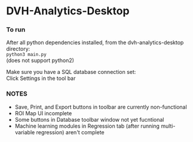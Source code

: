 # DVH-Analytics-Desktop
### To run
After all python dependencies installed, from the dvh-analytics-desktop directory:  
`python3 main.py`  
(does not support python2)

Make sure you have a SQL database connection set:  
Click Settings in the tool bar

### NOTES
* Save, Print, and Export buttons in toolbar are currently non-functional
* ROI Map UI incomplete
* Some buttons in Database toolbar window not yet fucntional
* Machine learning modules in Regression tab (after running multi-variable regression) aren't complete 
